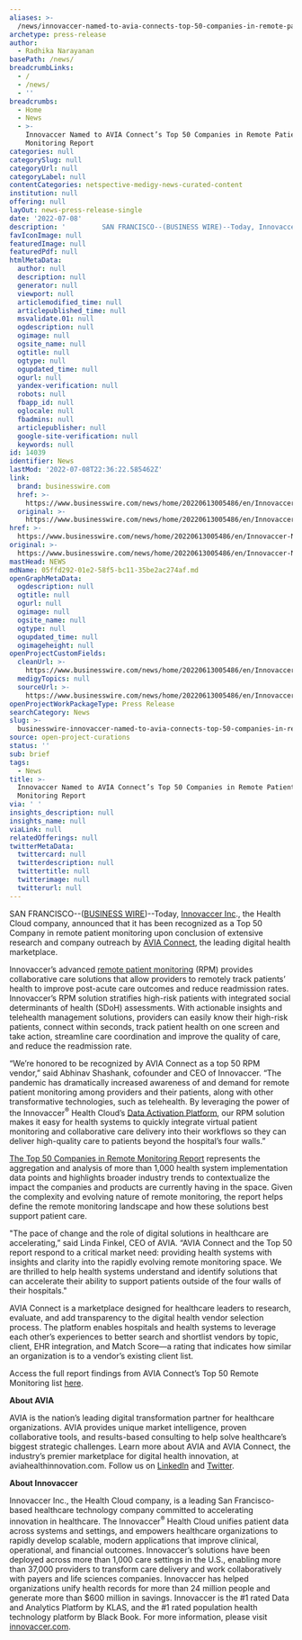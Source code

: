 ```yaml
---
aliases: >-
  /news/innovaccer-named-to-avia-connects-top-50-companies-in-remote-patient-monitoring-report
archetype: press-release
author:
  - Radhika Narayanan
basePath: /news/
breadcrumbLinks:
  - /
  - /news/
  - ''
breadcrumbs:
  - Home
  - News
  - >-
    Innovaccer Named to AVIA Connect’s Top 50 Companies in Remote Patient
    Monitoring Report
categories: null
categorySlug: null
categoryUrl: null
categoryLabel: null
contentCategories: netspective-medigy-news-curated-content
institution: null
offering: null
layOut: news-press-release-single
date: '2022-07-08'
description: '         SAN FRANCISCO--(BUSINESS WIRE)--Today, Innovaccer Inc., the Health Cloud company, announced that it has been recognized as a Top 50 Company in remote patient monitoring upon conclusion of ext'
favIconImage: null
featuredImage: null
featuredPdf: null
htmlMetaData:
  author: null
  description: null
  generator: null
  viewport: null
  articlemodified_time: null
  articlepublished_time: null
  msvalidate.01: null
  ogdescription: null
  ogimage: null
  ogsite_name: null
  ogtitle: null
  ogtype: null
  ogupdated_time: null
  ogurl: null
  yandex-verification: null
  robots: null
  fbapp_id: null
  oglocale: null
  fbadmins: null
  articlepublisher: null
  google-site-verification: null
  keywords: null
id: 14039
identifier: News
lastMod: '2022-07-08T22:36:22.585462Z'
link:
  brand: businesswire.com
  href: >-
    https://www.businesswire.com/news/home/20220613005486/en/Innovaccer-Named-to-AVIA-Connect%E2%80%99s-Top-50-Companies-in-Remote-Patient-Monitoring-Report
  original: >-
    https://www.businesswire.com/news/home/20220613005486/en/Innovaccer-Named-to-AVIA-Connect%E2%80%99s-Top-50-Companies-in-Remote-Patient-Monitoring-Report
href: >-
  https://www.businesswire.com/news/home/20220613005486/en/Innovaccer-Named-to-AVIA-Connect%E2%80%99s-Top-50-Companies-in-Remote-Patient-Monitoring-Report
original: >-
  https://www.businesswire.com/news/home/20220613005486/en/Innovaccer-Named-to-AVIA-Connect%E2%80%99s-Top-50-Companies-in-Remote-Patient-Monitoring-Report
mastHead: NEWS
mdName: 05ffd292-01e2-58f5-bc11-35be2ac274af.md
openGraphMetaData:
  ogdescription: null
  ogtitle: null
  ogurl: null
  ogimage: null
  ogsite_name: null
  ogtype: null
  ogupdated_time: null
  ogimageheight: null
openProjectCustomFields:
  cleanUrl: >-
    https://www.businesswire.com/news/home/20220613005486/en/Innovaccer-Named-to-AVIA-Connect%E2%80%99s-Top-50-Companies-in-Remote-Patient-Monitoring-Report
  medigyTopics: null
  sourceUrl: >-
    https://www.businesswire.com/news/home/20220613005486/en/Innovaccer-Named-to-AVIA-Connect%E2%80%99s-Top-50-Companies-in-Remote-Patient-Monitoring-Report
openProjectWorkPackageType: Press Release
searchCategory: News
slug: >-
  businesswire-innovaccer-named-to-avia-connects-top-50-companies-in-remote-patient-monitoring-report
source: open-project-curations
status: ''
sub: brief
tags:
  - News
title: >-
  Innovaccer Named to AVIA Connect’s Top 50 Companies in Remote Patient
  Monitoring Report
via: ' '
insights_description: null
insights_name: null
viaLink: null
relatedOfferings: null
twitterMetaData:
  twittercard: null
  twitterdescription: null
  twittertitle: null
  twitterimage: null
  twitterurl: null
---
```

<div id="readability-page-1" class="page"><div itemprop="articleBody">         <p>SAN FRANCISCO--(<span itemprop="provider publisher copyrightHolder" itemscope="itemscope" itemtype="https://schema.org/Organization" itemid="https://www.businesswire.com"><span itemprop="name"><a referrerpolicy="unsafe-url" rel="nofollow" itemprop="url" href="https://www.businesswire.com/">BUSINESS WIRE</a></span></span>)--Today, <a referrerpolicy="unsafe-url" target="_blank" href="https://cts.businesswire.com/ct/CT?id=smartlink&amp;url=https%3A%2F%2Finnovaccer.com%2F&amp;esheet=52747883&amp;newsitemid=20220613005486&amp;lan=en-US&amp;anchor=Innovaccer+Inc&amp;index=1&amp;md5=30736b8d5c136258a1895f2667912bd0" rel="nofollow" shape="rect">Innovaccer Inc</a>., the Health Cloud company, announced that it has been recognized as a Top 50 Company in remote patient monitoring upon conclusion of extensive research and company outreach by <a referrerpolicy="unsafe-url" target="_blank" href="https://cts.businesswire.com/ct/CT?id=smartlink&amp;url=https%3A%2F%2Fconnect.aviahealth.com%2F&amp;esheet=52747883&amp;newsitemid=20220613005486&amp;lan=en-US&amp;anchor=AVIA+Connect&amp;index=2&amp;md5=68adede09e6a9c07e927705d2a8c04a8" rel="nofollow" shape="rect">AVIA Connect</a>, the leading digital health marketplace. </p> <blockquote></blockquote> <p> Innovaccer’s advanced <a referrerpolicy="unsafe-url" target="_blank" href="https://cts.businesswire.com/ct/CT?id=smartlink&amp;url=https%3A%2F%2Finnovaccer.com%2Fsolutions%2Fremote-patient-monitoring%2F&amp;esheet=52747883&amp;newsitemid=20220613005486&amp;lan=en-US&amp;anchor=remote+patient+monitoring&amp;index=3&amp;md5=aafecfa54a777d72833df4bfe0c1a294" rel="nofollow" shape="rect">remote patient monitoring</a> (RPM) provides collaborative care solutions that allow providers to remotely track patients’ health to improve post-acute care outcomes and reduce readmission rates. Innovaccer’s RPM solution stratifies high-risk patients with integrated social determinants of health (SDoH) assessments. With actionable insights and telehealth management solutions, providers can easily know their high-risk patients, connect within seconds, track patient health on one screen and take action, streamline care coordination and improve the quality of care, and reduce the readmission rate. </p><p> “We’re honored to be recognized by AVIA Connect as a top 50 RPM vendor,” said Abhinav Shashank, cofounder and CEO of Innovaccer. “The pandemic has dramatically increased awareness of and demand for remote patient monitoring among providers and their patients, along with other transformative technologies, such as telehealth. By leveraging the power of the Innovaccer<sup>®</sup> Health Cloud’s <a referrerpolicy="unsafe-url" target="_blank" href="https://cts.businesswire.com/ct/CT?id=smartlink&amp;url=https%3A%2F%2Finnovaccer.com%2Fdap%2F&amp;esheet=52747883&amp;newsitemid=20220613005486&amp;lan=en-US&amp;anchor=Data+Activation+Platform&amp;index=4&amp;md5=4914c455fc68d6ebad8411548a14a382" rel="nofollow" shape="rect">Data Activation Platform</a>, our RPM solution makes it easy for health systems to quickly integrate virtual patient monitoring and collaborative care delivery into their workflows so they can deliver high-quality care to patients beyond the hospital’s four walls.” </p><p> <a referrerpolicy="unsafe-url" target="_blank" href="https://cts.businesswire.com/ct/CT?id=smartlink&amp;url=https%3A%2F%2Fconnect.aviahealth.com%2Fcontent%3Futm_source%3DCompany%2BPR%26utm_medium%3DCompany%2BPR%26utm_campaign%3DRPM%2BReport%26utm_id%3DCompany%2BCo-Promotion&amp;esheet=52747883&amp;newsitemid=20220613005486&amp;lan=en-US&amp;anchor=The+Top+50+Companies+in+Remote+Monitoring+Report&amp;index=5&amp;md5=4a899aebc464b5ff0a3fad0fa0e19a30" rel="nofollow" shape="rect">The Top 50 Companies in Remote Monitoring Report</a> represents the aggregation and analysis of more than 1,000 health system implementation data points and highlights broader industry trends to contextualize the impact the companies and products are currently having in the space. Given the complexity and evolving nature of remote monitoring, the report helps define the remote monitoring landscape and how these solutions best support patient care. </p><p> "The pace of change and the role of digital solutions in healthcare are accelerating,” said Linda Finkel, CEO of AVIA. “AVIA Connect and the Top 50 report respond to a critical market need: providing health systems with insights and clarity into the rapidly evolving remote monitoring space. We are thrilled to help health systems understand and identify solutions that can accelerate their ability to support patients outside of the four walls of their hospitals." </p><p> AVIA Connect is a marketplace designed for healthcare leaders to research, evaluate, and add transparency to the digital health vendor selection process. The platform enables hospitals and health systems to leverage each other’s experiences to better search and shortlist vendors by topic, client, EHR integration, and Match Score—a rating that indicates how similar an organization is to a vendor’s existing client list. </p><p> Access the full report findings from AVIA Connect’s Top 50 Remote Monitoring list <a referrerpolicy="unsafe-url" target="_blank" href="https://cts.businesswire.com/ct/CT?id=smartlink&amp;url=https%3A%2F%2Fconnect.aviahealth.com%2Fcontent%3Futm_source%3DCompany%2BPR%26utm_medium%3DCompany%2BPR%26utm_campaign%3DRPM%2BReport%26utm_id%3DCompany%2BCo-Promotion&amp;esheet=52747883&amp;newsitemid=20220613005486&amp;lan=en-US&amp;anchor=here&amp;index=6&amp;md5=81c649787e7d71a5eb64fc59eb85ef7a" rel="nofollow" shape="rect">here</a>. </p><p> <b>About AVIA</b> </p><p> AVIA is the nation’s leading digital transformation partner for healthcare organizations. AVIA provides unique market intelligence, proven collaborative tools, and results-based consulting to help solve healthcare’s biggest strategic challenges. Learn more about AVIA and AVIA Connect, the industry’s premier marketplace for digital health innovation, at aviahealthinnovation.com. Follow us on <a referrerpolicy="unsafe-url" target="_blank" href="https://cts.businesswire.com/ct/CT?id=smartlink&amp;url=https%3A%2F%2Fwww.linkedin.com%2Fcompany%2Faviahealth&amp;esheet=52747883&amp;newsitemid=20220613005486&amp;lan=en-US&amp;anchor=LinkedIn&amp;index=7&amp;md5=9784082b7edab3641cc3c3648db758a6" rel="nofollow" shape="rect">LinkedIn</a> and <a referrerpolicy="unsafe-url" target="_blank" href="https://cts.businesswire.com/ct/CT?id=smartlink&amp;url=https%3A%2F%2Ftwitter.com%2FHealthAVIA&amp;esheet=52747883&amp;newsitemid=20220613005486&amp;lan=en-US&amp;anchor=Twitter&amp;index=8&amp;md5=69fd7fb549040bbc6c48a97a39c65314" rel="nofollow" shape="rect">Twitter</a>. </p><p> <b>About Innovaccer</b> </p><p> Innovaccer Inc., the Health Cloud company, is a leading San Francisco-based healthcare technology company committed to accelerating innovation in healthcare. The Innovaccer<sup>®</sup> Health Cloud unifies patient data across systems and settings, and empowers healthcare organizations to rapidly develop scalable, modern applications that improve clinical, operational, and financial outcomes. Innovaccer’s solutions have been deployed across more than 1,000 care settings in the U.S., enabling more than 37,000 providers to transform care delivery and work collaboratively with payers and life sciences companies. Innovaccer has helped organizations unify health records for more than 24 million people and generate more than $600 million in savings. Innovaccer is the #1 rated Data and Analytics Platform by KLAS, and the #1 rated population health technology platform by Black Book. For more information, please visit <a referrerpolicy="unsafe-url" target="_blank" href="https://cts.businesswire.com/ct/CT?id=smartlink&amp;url=https%3A%2F%2Finnovaccer.com%2F&amp;esheet=52747883&amp;newsitemid=20220613005486&amp;lan=en-US&amp;anchor=innovaccer.com&amp;index=9&amp;md5=0790ae70a8d4621383b37eb3ea95d251" rel="nofollow" shape="rect">innovaccer.com</a>. </p>                </div></div>